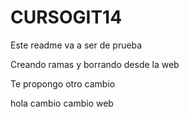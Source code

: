 # CURSOGIT14
Este readme va a ser de prueba

Creando ramas y borrando desde la web

Te propongo otro cambio

hola cambio
cambio web
